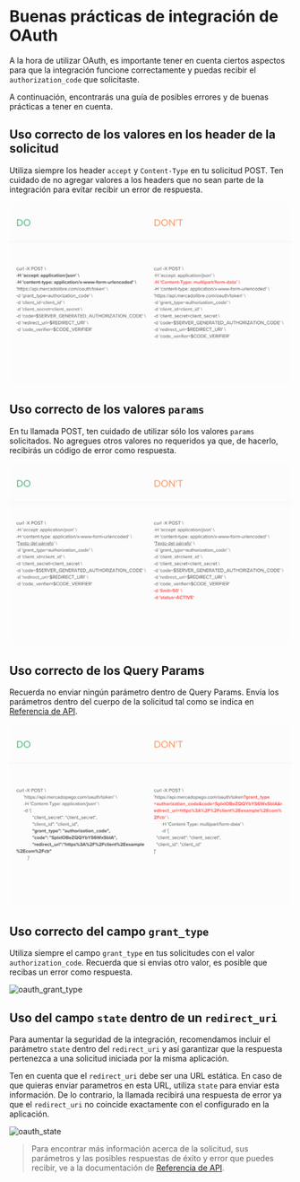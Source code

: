 # Buenas prácticas de integración de OAuth

A la hora de utilizar OAuth, es importante tener en cuenta ciertos aspectos para que la integración funcione correctamente y puedas recibir el `authorization_code` que solicitaste.

A continuación, encontrarás una guía de posibles errores y de buenas prácticas a tener en cuenta. 

## Uso correcto de los valores en los header de la solicitud

Utiliza siempre los header `accept` y `Content-Type` en tu solicitud POST. Ten cuidado de no agregar valores a los headers que no sean parte de la integración para evitar recibir un error de respuesta.

![oauth_header](/images/oauth/oauth_header.png)

## Uso correcto de los valores `params`

En tu llamada POST, ten cuidado de utilizar sólo los valores `params` solicitados. No agregues otros valores no requeridos ya que, de hacerlo, recibirás un código de error como respuesta.

![oauth_params](/images/oauth/oauth-1.png)


## Uso correcto de los Query Params

Recuerda no enviar ningún parámetro dentro de Query Params. Envía los parámetros dentro del cuerpo de la solicitud tal como se indica en [Referencia de API](/developers/es/reference/oauth/_oauth_token/post).

![oauth_queryparams](/images/oauth/oauth_queryparams.png)

## Uso correcto del campo `grant_type`

Utiliza siempre el campo `grant_type` en tus solicitudes con el valor `authorization_code`. Recuerda que si envias otro valor, es posible que recibas un error como respuesta.

![oauth_grant_type](/image/oauth/oauth_grant_type.png)

## Uso del campo `state` dentro de un `redirect_uri`

Para aumentar la seguridad de la integración, recomendamos incluir el parámetro `state` dentro del `redirect_uri` y así garantizar que la respuesta pertenezca a una solicitud iniciada por la misma aplicación. 

Ten en cuenta que el `redirect_uri` debe ser una URL estática. En caso de que quieras enviar parametros en esta URL, utiliza `state` para enviar esta información. De lo contrario, la llamada recibirá una respuesta de error ya que el `redirect_uri` no coincide exactamente con el configurado en la aplicación.

![oauth_state](/image/oauth/oauth_state_v2.png)

> Para encontrar más información acerca de la solicitud, sus parámetros y las posibles respuestas de éxito y error que puedes recibir, ve a la documentación de [Referencia de API](/developers/es/reference/oauth/_oauth_token/post).


